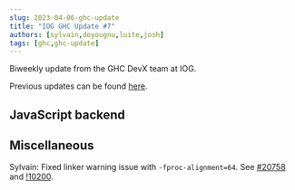 ```yaml
---
slug: 2023-04-06-ghc-update
title: "IOG GHC Update #7"
authors: [sylvain,doyougnu,luite,josh]
tags: [ghc,ghc-update]
---
```


Biweekly update from the GHC DevX team at IOG.

Previous updates can be found [here](https://engineering.iog.io/tags/ghc-update).

## JavaScript backend


## Miscellaneous

Sylvain: Fixed linker warning issue with `-fproc-alignment=64`. See
[#20758](https://gitlab.haskell.org/ghc/ghc/-/issues/20758) and [!10200](https://gitlab.haskell.org/ghc/ghc/-/merge_requests/10200).
